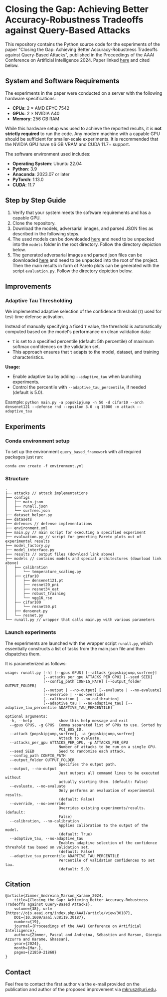 # Closing the Gap: Achieving Better Accuracy-Robustness Tradeoffs against Query-Based Attacks

This repository contains the Python source code for the experiments of the paper "Closing the Gap: Achieving Better Accuracy-Robustness Tradeoffs against Query-Based Attacks", published in the Proceedings of the AAAI Conference on Artificial Intelligence 2024. Paper linked [here](https://ojs.aaai.org/index.php/AAAI/article/view/30187) and cited below. 

## System and Software Requirements

The experiments in the paper were conducted on a server with the following hardware specifications:

- **CPUs**: 2 × AMD EPYC 7542
- **GPUs**: 2 × NVIDIA A40
- **Memory**: 256 GB RAM

While this hardware setup was used to achieve the reported results, it is **not strictly required** to run the code. Any modern machine with a capable GPU should be sufficient for smaller-scale experiments. It is recommended that the NVIDIA GPU have ≥6 GB VRAM and CUDA 11.7+ support.

The software environment used includes:

- **Operating System**: Ubuntu 22.04
- **Python**: 3.9
- **Anaconda**: 2023.07 or later
- **PyTorch**: 1.13.0
- **CUDA**: 11.7

## Step by Step Guide

1. Verify that your system meets the software requirements and has a capable GPU.
2. Clone the repository.
3. Download the models, adversarial images, and parsed JSON files as described in the following steps.
4. The used models can be downloaded [here](https://ruhr-uni-bochum.sciebo.de/s/R6FGr39LZaqHRPn) and need to be unpacked into the ```models``` folder in the root directory. Follow the directory depiction below.
5. The generated adversarial images and parsed json files can be downloaded [here](https://ruhr-uni-bochum.sciebo.de/s/R6FGr39LZaqHRPn) and need to be unpacked into the root of the project. Then the main results in form of Pareto plots can be generated with the script ```evaluation.py```. Follow the directory depiction below.

## Improvements

### Adaptive Tau Thresholding

We implemented adaptive selection of the confidence threshold (τ) used for test-time defense activation.

Instead of manually specifying a fixed τ value, the threshold is automatically computed based on the model's performance on clean validation data:
- τ is set to a specified percentile (default: 5th percentile) of maximum softmax confidences on the validation set.
- This approach ensures that τ adapts to the model, dataset, and training characteristics.

**Usage:**
- Enable adaptive tau by adding `--adaptive_tau` when launching experiments.
- Control the percentile with `--adaptive_tau_percentile`, if needed (default is 5.0).

Example:
```python main.py -a popskipjump -n 50 -d cifar10 --arch densenet121 --defense rnd --epsilon 3.0 -q 15000 -m attack --adaptive_tau```



## Experiments 

### Conda environment setup

To set up the environment ```query_based_framework``` with all required packages just run:

```
conda env create -f environment.yml
```

### Structure

```
.
├── attacks // attack implementations
├── configs
│   ├── main.json
│   ├── runall.json
│   └── surfree.json
├── dataset_helper.py
├── datasets
├── defenses // defense implementations
├── environment.yml
├── main.py // main script for executing a specified experiment
├── evaluation.py // script for generting Pareto plots out of experimental results
├── model_factory.py
├── model_interface.py
├── results // output files (download link above)
├── models // contains models and special architectures (download link above)
│   ├── calibration
│   │   └── temperature_scaling.py
│   ├── cifar10
│   │   ├── densenet121.pt
│   │   ├── resnet20_pni
│   │   ├── resnet34_oat
│   │   ├── robust_training
│   │   └── vgg16_rse
│   ├── cifar100
│   │   └── resnet50.pt
│   ├── densenet.py
│   └── resnet.py
└── runall.py // wrapper that calls main.py with various parameters
```

### Launch experiments
The experiments are launched with the wrapper script ```runall.py```, which essentially constructs a list of tasks from the main.json file and then dispatches them.

It is parameterized as follows:

```
usage: runall.py [-h] [--gpus GPUS] [--attack {popskipjump,surfree}]
                 [--attacks_per_gpu ATTACKS_PER_GPU] [--seed SEED]
                 [--config_path CONFIG_PATH] [--output_folder OUTPUT_FOLDER]
                 [--output | --no-output] [--evaluate | --no-evaluate]
                 [--override | --no-override]
                 [--calibration | --no-calibration]
                 [--adaptive_tau | --no-adaptive_tau] [--adaptive_tau_percentile ADAPTIVE_TAU_PERCENTILE]

optional arguments:
  -h, --help            show this help message and exit
  --gpus GPUS, -g GPUS  Comma separated list of GPUs to use. Sorted by
                        PCI_BUS_ID.
  --attack {popskipjump,surfree}, -a {popskipjump,surfree}
                        Attack to evaluate.
  --attacks_per_gpu ATTACKS_PER_GPU, -p ATTACKS_PER_GPU
                        Number of attacks to be run on a single GPU.
  --seed SEED           Seed to randomize each attack.
  --config_path CONFIG_PATH
  --output_folder OUTPUT_FOLDER
                        Specifies the output path.
  --output, --no-output
                        Just outputs all command lines to be executed without
                        actually starting them. (default: False)
  --evaluate, --no-evaluate
                        Only performs an evaluation of experimental results.
                        (default: False)
  --override, --no-override
                        Overrides existing experiments/results. (default:
                        False)
  --calibration, --no-calibration
                        Applies calibration to the output of the model.
                        (default: True)
  --adaptive_tau, --no-adaptive_tau
                        Enables adaptive selection of the confidence threshold tau based on validation set.
                        (default: False)
  --adaptive_tau_percentile ADAPTIVE_TAU_PERCENTILE
                        Percentile of validation confidences to set tau.
                        (default: 5.0)
```

## Citation

```
@article{Zimmer_Andreina_Marson_Karame_2024, 
    title={Closing the Gap: Achieving Better Accuracy-Robustness Tradeoffs against Query-Based Attacks}, 
    volume={38}, url={https://ojs.aaai.org/index.php/AAAI/article/view/30187}, 
    DOI={10.1609/aaai.v38i19.30187}, 
    number={19}, 
    journal={Proceedings of the AAAI Conference on Artificial Intelligence}, 
    author={Zimmer, Pascal and Andreina, Sébastien and Marson, Giorgia Azzurra and Karame, Ghassan}, 
    year={2024}, 
    month={Mar.}, 
    pages={21859-21868} 
}
```

## Contact

Feel free to contact the first author via the e-mail provided on the publication and author of the proposed improvement via mkrusz@uri.edu.
